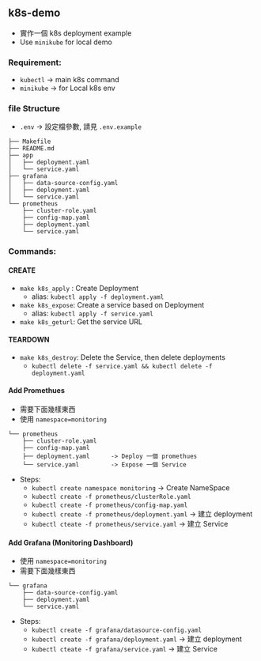 k8s-demo
---

* 實作一個 k8s deployment example
* Use `minikube` for local demo

### Requirement:
* `kubectl`  -> main k8s command
* `minikube` -> for Local k8s env

### file Structure

* `.env` -> 設定檔參數, 請見 `.env.example`

```text
├── Makefile
├── README.md
├── app
│   ├── deployment.yaml
│   └── service.yaml
├── grafana       
│   ├── data-source-config.yaml
│   ├── deployment.yaml
│   └── service.yaml
└── prometheus
    ├── cluster-role.yaml
    ├── config-map.yaml
    ├── deployment.yaml
    └── service.yaml
```
### Commands:

#### CREATE
* `make k8s_apply` : Create Deployment
    * alias: `kubectl apply -f deployment.yaml`
* `make k8s_expose`: Create a service based on Deployment
    * alias: `kubectl apply -f service.yaml`
* `make k8s_geturl`: Get the service URL 

#### TEARDOWN
* `make k8s_destroy`: Delete the Service, then delete deployments
    * `kubectl delete -f service.yaml && kubectl delete -f deployment.yaml`

#### Add Promethues
* 需要下面幾樣東西
* 使用 `namespace=monitoring`

```text
└── prometheus
    ├── cluster-role.yaml
    ├── config-map.yaml
    ├── deployment.yaml      -> Deploy 一個 promethues
    └── service.yaml         -> Expose 一個 Service
```    

* Steps:
    * `kubectl create namespace monitoring` -> Create NameSpace
    * `kubectl create -f prometheus/clusterRole.yaml`
    * `kubectl create -f prometheus/config-map.yaml`
    * `kubectl create -f prometheus/deployment.yaml` -> 建立 deployment
    * `kubectl cteate -f prometheus/service.yaml` -> 建立 Service
    
#### Add Grafana (Monitoring Dashboard)
* 使用 `namespace=monitoring`
* 需要下面幾樣東西
```text
└── grafana       
    ├── data-source-config.yaml
    ├── deployment.yaml
    └── service.yaml
```
* Steps:
   * `kubectl create -f grafana/datasource-config.yaml`
   * `kubectl create -f grafana/deployment.yaml` -> 建立 deployment
   * `kubectl cteate -f grafana/service.yaml` -> 建立 Service

    

